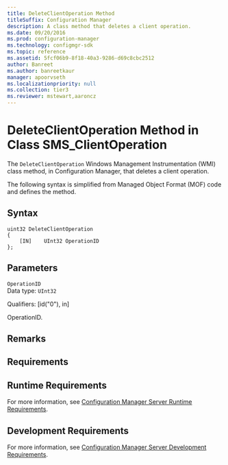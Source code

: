 ```yaml
---
title: DeleteClientOperation Method 
titleSuffix: Configuration Manager
description: A class method that deletes a client operation.
ms.date: 09/20/2016
ms.prod: configuration-manager
ms.technology: configmgr-sdk
ms.topic: reference
ms.assetid: 5fcf06b9-8f18-40a3-9286-d69c8cbc2512
author: Banreet
ms.author: banreetkaur
manager: apoorvseth
ms.localizationpriority: null
ms.collection: tier3
ms.reviewer: mstewart,aaroncz 
---
```

# DeleteClientOperation Method in Class SMS_ClientOperation
The `DeleteClientOperation` Windows Management Instrumentation (WMI) class method, in Configuration Manager, that deletes a client operation.   

 The following syntax is simplified from Managed Object Format (MOF) code and defines the method.  

## Syntax  

```  
uint32 DeleteClientOperation   
{  
    [IN]    UInt32 OperationID  
};  
```  

## Parameters  
 `OperationID`  
 Data type: `UInt32`  

 Qualifiers: [id("0"), in]  

 OperationID.    

## Remarks  

## Requirements  

## Runtime Requirements  
 For more information, see [Configuration Manager Server Runtime Requirements](../../../develop/core/reqs/server-runtime-requirements.md).  

## Development Requirements  
 For more information, see [Configuration Manager Server Development Requirements](../../../develop/core/reqs/server-development-requirements.md).
